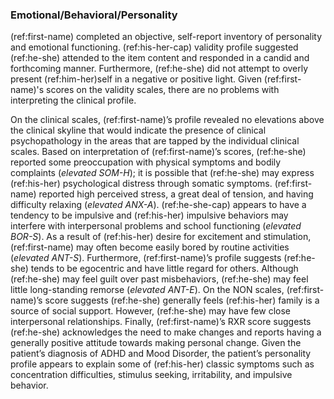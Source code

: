 ### Emotional/Behavioral/Personality

(ref:first-name) completed an objective, self-report inventory of personality and emotional functioning.
(ref:his-her-cap) validity profile suggested (ref:he-she) attended to the item content and responded in a candid and forthcoming manner.
Furthermore, (ref:he-she) did not attempt to overly present (ref:him-her)self in a negative or positive light.
Given (ref:first-name)'s scores on the validity scales, there are no problems with interpreting the clinical profile.

On the clinical scales, (ref:first-name)’s profile revealed no elevations above the clinical skyline that would indicate the presence of clinical psychopathology in the areas that are tapped by the individual clinical scales.
Based on interpretation of (ref:first-name)’s scores, (ref:he-she) reported some preoccupation with physical symptoms and bodily complaints (_elevated SOM-H_); it is possible that (ref:he-she) may express (ref:his-her) psychological distress through somatic symptoms.
(ref:first-name) reported high perceived stress, a great deal of tension, and having difficulty relaxing (_elevated ANX-A_).
(ref:he-she-cap) appears to have a tendency to be impulsive and (ref:his-her) impulsive behaviors may interfere with interpersonal problems and school functioning (_elevated BOR-S_).
As a result of (ref:his-her) desire for excitement and stimulation, (ref:first-name) may often become easily bored by routine activities (_elevated ANT-S_).
Furthermore, (ref:first-name)’s profile suggests (ref:he-she) tends to be egocentric and have little regard for others.
Although (ref:he-she) may feel guilt over past misbehaviors, (ref:he-she) may feel little long-standing remorse (_elevated ANT-E_).
On the NON scales, (ref:first-name)’s score suggests (ref:he-she) generally feels (ref:his-her) family is a source of social support.
However, (ref:he-she) may have few close interpersonal relationships.
Finally, (ref:first-name)’s RXR score suggests (ref:he-she) acknowledges the need to make changes and reports having a generally positive attitude towards making personal change.
Given the patient’s diagnosis of ADHD and Mood Disorder, the patient’s personality profile appears to explain some of (ref:his-her) classic symptoms such as concentration difficulties, stimulus seeking, irritability, and impulsive behavior.
